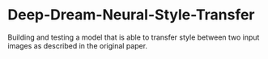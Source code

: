# Deep-Dream-Neural-Style-Transfer
Building and testing a model that is able to transfer style between two input images as described in the original paper.

